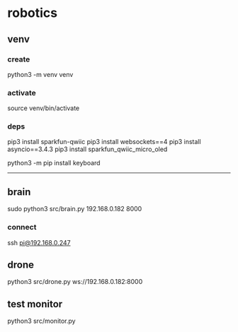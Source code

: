 # robotics

## venv

### create
python3 -m venv venv

### activate
source venv/bin/activate

### deps
pip3 install sparkfun-qwiic
pip3 install websockets==4
pip3 install asyncio==3.4.3
pip3 install sparkfun_qwiic_micro_oled

python3 -m pip install keyboard

----------------

## brain
sudo python3 src/brain.py 192.168.0.182 8000

### connect
ssh pi@192.168.0.247

## drone
python3 src/drone.py ws://192.168.0.182:8000

## test monitor
python3 src/monitor.py
